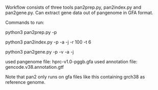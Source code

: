 Workflow consists of three tools pan2prep.py, pan2index.py and pan2gene.py.
Can extract gene data out of pangenome in GFA format.

Commands to run:

python3 pan2prep.py -p <GFA-pangenome>

python3 pan2index.py -p <GFA-pangenome> -a <gene annotation> -j -r 100 -t 6

python3 pan2gene.py -p <GFA-pangenome> -v <vg path> -a <gene annotation> -j

used pangenome file: hprc-v1.0-pggb.gfa
used annotation file: gencode.v38.annotation.gtf

Note that pan2 only runs on gfa files like this containing grch38 as reference genome.
